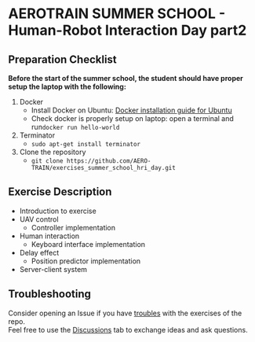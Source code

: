 # AEROTRAIN SUMMER SCHOOL - Human-Robot Interaction Day part2

## Preparation Checklist
**Before the start of the summer school, the student should have proper setup the laptop with the following:**
1. Docker
    - Install Docker on Ubuntu: [Docker installation guide for Ubuntu](https://docs.docker.com/engine/install/ubuntu/)
    - Check docker is properly setup on laptop: open a terminal and run`docker run hello-world`
2. Terminator
    - `sudo apt-get install terminator`
3. Clone the repository
    - `git clone https://github.com/AERO-TRAIN/exercises_summer_school_hri_day.git`

## Exercise Description
- Introduction to exercise
- UAV control
  - Controller implementation
- Human interaction
  - Keyboard interface implementation
- Delay effect
  - Position predictor implementation
- Server-client system

## Troubleshooting
Consider opening an Issue if you have [troubles](https://github.com/AERO-TRAIN/exercises_summer_school_hri_day/issues) with the exercises of the repo.\
Feel free to use the [Discussions](https://github.com/AERO-TRAIN/exercises_summer_school_hri_day/discussions) tab to exchange ideas and ask questions.
